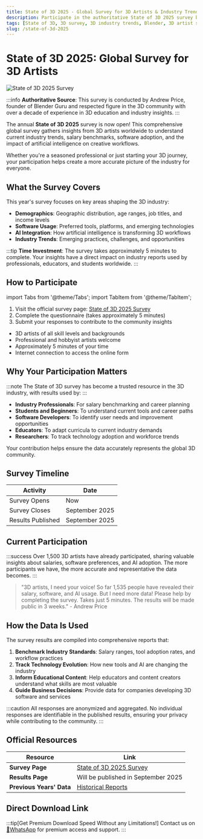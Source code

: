 ```yaml
---
title: State of 3D 2025 - Global Survey for 3D Artists & Industry Trends
description: Participate in the authoritative State of 3D 2025 survey by Andrew Price. Share insights on 3D industry trends, tools, salaries, AI usage & software adoption. Results published September 2025.
tags: [State of 3D, 3D survey, 3D industry trends, Blender, 3D artist salary, AI in 3D, Andrew Price, 3D software, 3D career, 3D tools, 3D workflow, industry survey, 3D community, Blender Guru]
slug: /state-of-3d-2025
---
```


# State of 3D 2025: Global Survey for 3D Artists

![State of 3D 2025 Survey](https://3dnchu.com/wp-content/uploads/2025/09/state-of-3d-2025-banner.jpg)

:::info
**Authoritative Source**: This survey is conducted by Andrew Price, founder of Blender Guru and respected figure in the 3D community with over a decade of experience in 3D education and industry insights.
:::

The annual **State of 3D 2025** survey is now open! This comprehensive global survey gathers insights from 3D artists worldwide to understand current industry trends, salary benchmarks, software adoption, and the impact of artificial intelligence on creative workflows.

Whether you're a seasoned professional or just starting your 3D journey, your participation helps create a more accurate picture of the industry for everyone.

## What the Survey Covers

This year's survey focuses on key areas shaping the 3D industry:

- **Demographics**: Geographic distribution, age ranges, job titles, and income levels
- **Software Usage**: Preferred tools, platforms, and emerging technologies
- **AI Integration**: How artificial intelligence is transforming 3D workflows
- **Industry Trends**: Emerging practices, challenges, and opportunities

:::tip
**Time Investment**: The survey takes approximately 5 minutes to complete. Your insights have a direct impact on industry reports used by professionals, educators, and students worldwide.
:::

## How to Participate

import Tabs from '@theme/Tabs';
import TabItem from '@theme/TabItem';

<Tabs>
  <TabItem value="survey-link" label="Survey Link" default>
    <ol>
      <li>Visit the official survey page: <a href="https://www.surveymonkey.com/r/N6P82GW" target="_blank">State of 3D 2025 Survey</a></li>
      <li>Complete the questionnaire (takes approximately 5 minutes)</li>
      <li>Submit your responses to contribute to the community insights</li>
    </ol>
  </TabItem>
  <TabItem value="requirements" label="Who Can Participate">
    <ul>
      <li>3D artists of all skill levels and backgrounds</li>
      <li>Professional and hobbyist artists welcome</li>
      <li>Approximately 5 minutes of your time</li>
      <li>Internet connection to access the online form</li>
    </ul>
  </TabItem>
</Tabs>

## Why Your Participation Matters

:::note
The State of 3D survey has become a trusted resource in the 3D industry, with results used by:
:::

- **Industry Professionals**: For salary benchmarking and career planning
- **Students and Beginners**: To understand current tools and career paths
- **Software Developers**: To identify user needs and improvement opportunities
- **Educators**: To adapt curricula to current industry demands
- **Researchers**: To track technology adoption and workforce trends

Your contribution helps ensure the data accurately represents the global 3D community.

## Survey Timeline

| Activity | Date |
|---------|------|
| Survey Opens | Now |
| Survey Closes | September 2025 |
| Results Published | September 2025 |

## Current Participation

:::success
Over 1,500 3D artists have already participated, sharing valuable insights about salaries, software preferences, and AI adoption. The more participants we have, the more accurate and representative the data becomes.
:::

> "3D artists, I need your voice! So far 1,535 people have revealed their salary, software, and AI usage. But I need more data! Please help by completing the survey. Takes just 5 minutes. The results will be made public in 3 weeks." - Andrew Price

## How the Data Is Used

The survey results are compiled into comprehensive reports that:

1. **Benchmark Industry Standards**: Salary ranges, tool adoption rates, and workflow practices
2. **Track Technology Evolution**: How new tools and AI are changing the industry
3. **Inform Educational Content**: Help educators and content creators understand what skills are most valuable
4. **Guide Business Decisions**: Provide data for companies developing 3D software and services

:::caution
All responses are anonymized and aggregated. No individual responses are identifiable in the published results, ensuring your privacy while contributing to the community.
:::

## Official Resources

| Resource | Link |
|---------|------|
| **Survey Page** | [State of 3D 2025 Survey](https://www.surveymonkey.com/r/N6P82GW) |
| **Results Page** | Will be published in September 2025 |
| **Previous Years' Data** | [Historical Reports](https://3dnchu.com/state-of-3d) |

## Direct Download Link
:::tip[Get Premium Download Speed Without any Limitations!]
Contact us on [💬WhatsApp](https://wa.me/+8613237610083) for premium  access and support.
:::